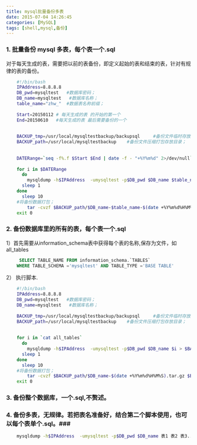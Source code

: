 ```yaml
---
title: mysql批量备份多表
date: 2015-07-04 14:26:45
categories: [MySQL]
tags: [shell,mysql,备份]
---
```


### 1. 批量备份 mysql 多表，每个表一个.sql ###
对于每天生成的表，需要把以前的表备份，即定义起始的表和结束的表，针对有规律的表的备份。
<!-- more -->
```bash
	#!/bin/bash
	IPAddress=8.8.8.8
	DB_pwd=mysqltest   #数据库密码；
	DB_name=mysqltest   #数据库名称；
	table_name="zhw_"  #数据表名称前缀；
	
	Start=20150112 # 每天生成的表 的开始的第一个
	End=20150610   #每天生成的表 最后需要备份的一个
	
	
	BACKUP_tmp=/usr/local/mysqltestbackup/backupsql     #备份文件临时存放目录；
	BACKUP_path=/usr/local/mysqltestbackup    #备份文件压缩打包存放目录；
	
	
	DATERange=`seq -f%.f $Start $End | date -f - "+%Y%m%d" 2>/dev/null` #日期范围
	
	for i in $DATERange
	  do
	    mysqldump -h$IPAddress  -umysqltest -p$DB_pwd $DB_name $table_name$i > $BACKUP_tmp/$table_name$i-$(date +%Y%m%d%H%M%S).sql
	  sleep 1
	done
	  sleep 10
	#将备份数据打包；
	    tar -cvzf $BACKUP_path/$DB_name-$table_name-$(date +%Y%m%d%H%M%S).tar.gz $BACKUP_tmp/*
	exit 0

```
### 2. 备份数据库里的所有的表，每个表一个.sql ###
1）首先需要从information_schema表中获得每个表的名称,保存为文件，如all_tables
```sql
	 SELECT TABLE_NAME FROM information_schema.`TABLES`
	WHERE TABLE_SCHEMA ='mysqltest' AND TABLE_TYPE ='BASE TABLE'
```
2） 执行脚本.
```bash
	#!/bin/bash
	IPAddress=8.8.8.8
	DB_pwd=mysqltest   #数据库密码；
	DB_name=mysqltest   #数据库名称；
	
	BACKUP_tmp=/usr/local/mysqltestbackup/backupsql     #备份文件临时存放目录；
	BACKUP_path=/usr/local/mysqltestbackup    #备份文件压缩打包存放目录；
	
	
	for i in `cat all_tables`
	  do
	    mysqldump -h$IPAddress  -umysqltest -p$DB_pwd $DB_name $i > $BACKUP_tmp/$i-$(date +%Y%m%d%H%M%S).sql
	  sleep 1
	done
	  sleep 10
	#将备份数据打包；
	    tar -cvzf $BACKUP_path/$DB_name-$(date +%Y%m%d%H%M%S).tar.gz $BACKUP_tmp/*
	exit 0

```
### 3. 备份整个数据库，一个.sql,不赘述。  ###
### 4. 备份多表，无规律。若把表名准备好，结合第二个脚本使用，也可以每个表单个.sql。###
```bash
	mysqldump -h$IPAddress  -umysqltest -p$DB_pwd $DB_name 表1 表2 表3.... > $BACKUP_tmp/$i-$(date +%Y%m%d%H%M%S).sql
```
